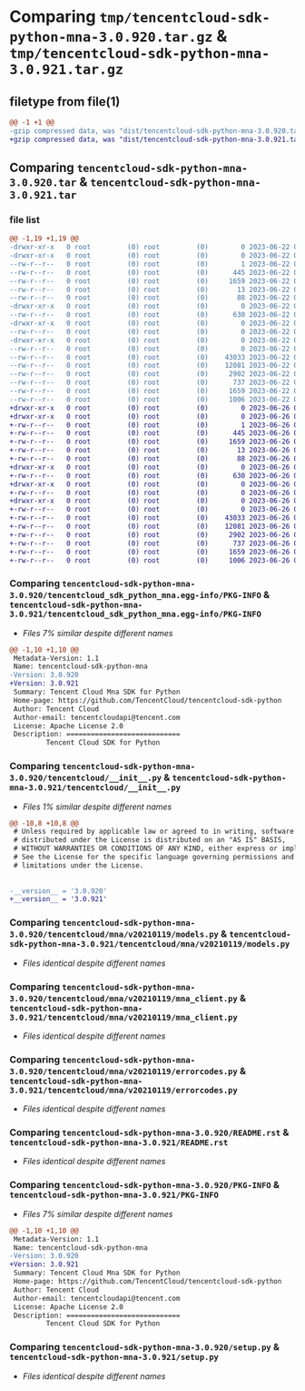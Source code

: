 # Comparing `tmp/tencentcloud-sdk-python-mna-3.0.920.tar.gz` & `tmp/tencentcloud-sdk-python-mna-3.0.921.tar.gz`

## filetype from file(1)

```diff
@@ -1 +1 @@
-gzip compressed data, was "dist/tencentcloud-sdk-python-mna-3.0.920.tar", last modified: Thu Jun 22 00:27:34 2023, max compression
+gzip compressed data, was "dist/tencentcloud-sdk-python-mna-3.0.921.tar", last modified: Mon Jun 26 00:28:28 2023, max compression
```

## Comparing `tencentcloud-sdk-python-mna-3.0.920.tar` & `tencentcloud-sdk-python-mna-3.0.921.tar`

### file list

```diff
@@ -1,19 +1,19 @@
-drwxr-xr-x   0 root         (0) root         (0)        0 2023-06-22 00:27:34.000000 tencentcloud-sdk-python-mna-3.0.920/
-drwxr-xr-x   0 root         (0) root         (0)        0 2023-06-22 00:27:34.000000 tencentcloud-sdk-python-mna-3.0.920/tencentcloud_sdk_python_mna.egg-info/
--rw-r--r--   0 root         (0) root         (0)        1 2023-06-22 00:27:34.000000 tencentcloud-sdk-python-mna-3.0.920/tencentcloud_sdk_python_mna.egg-info/dependency_links.txt
--rw-r--r--   0 root         (0) root         (0)      445 2023-06-22 00:27:34.000000 tencentcloud-sdk-python-mna-3.0.920/tencentcloud_sdk_python_mna.egg-info/SOURCES.txt
--rw-r--r--   0 root         (0) root         (0)     1659 2023-06-22 00:27:34.000000 tencentcloud-sdk-python-mna-3.0.920/tencentcloud_sdk_python_mna.egg-info/PKG-INFO
--rw-r--r--   0 root         (0) root         (0)       13 2023-06-22 00:27:34.000000 tencentcloud-sdk-python-mna-3.0.920/tencentcloud_sdk_python_mna.egg-info/top_level.txt
--rw-r--r--   0 root         (0) root         (0)       88 2023-06-22 00:27:34.000000 tencentcloud-sdk-python-mna-3.0.920/setup.cfg
-drwxr-xr-x   0 root         (0) root         (0)        0 2023-06-22 00:27:34.000000 tencentcloud-sdk-python-mna-3.0.920/tencentcloud/
--rw-r--r--   0 root         (0) root         (0)      630 2023-06-22 00:27:34.000000 tencentcloud-sdk-python-mna-3.0.920/tencentcloud/__init__.py
-drwxr-xr-x   0 root         (0) root         (0)        0 2023-06-22 00:27:34.000000 tencentcloud-sdk-python-mna-3.0.920/tencentcloud/mna/
--rw-r--r--   0 root         (0) root         (0)        0 2023-06-22 00:27:34.000000 tencentcloud-sdk-python-mna-3.0.920/tencentcloud/mna/__init__.py
-drwxr-xr-x   0 root         (0) root         (0)        0 2023-06-22 00:27:34.000000 tencentcloud-sdk-python-mna-3.0.920/tencentcloud/mna/v20210119/
--rw-r--r--   0 root         (0) root         (0)        0 2023-06-22 00:27:34.000000 tencentcloud-sdk-python-mna-3.0.920/tencentcloud/mna/v20210119/__init__.py
--rw-r--r--   0 root         (0) root         (0)    43033 2023-06-22 00:27:34.000000 tencentcloud-sdk-python-mna-3.0.920/tencentcloud/mna/v20210119/models.py
--rw-r--r--   0 root         (0) root         (0)    12081 2023-06-22 00:27:34.000000 tencentcloud-sdk-python-mna-3.0.920/tencentcloud/mna/v20210119/mna_client.py
--rw-r--r--   0 root         (0) root         (0)     2902 2023-06-22 00:27:34.000000 tencentcloud-sdk-python-mna-3.0.920/tencentcloud/mna/v20210119/errorcodes.py
--rw-r--r--   0 root         (0) root         (0)      737 2023-06-22 00:27:34.000000 tencentcloud-sdk-python-mna-3.0.920/README.rst
--rw-r--r--   0 root         (0) root         (0)     1659 2023-06-22 00:27:34.000000 tencentcloud-sdk-python-mna-3.0.920/PKG-INFO
--rw-r--r--   0 root         (0) root         (0)     1006 2023-06-22 00:27:34.000000 tencentcloud-sdk-python-mna-3.0.920/setup.py
+drwxr-xr-x   0 root         (0) root         (0)        0 2023-06-26 00:28:28.000000 tencentcloud-sdk-python-mna-3.0.921/
+drwxr-xr-x   0 root         (0) root         (0)        0 2023-06-26 00:28:28.000000 tencentcloud-sdk-python-mna-3.0.921/tencentcloud_sdk_python_mna.egg-info/
+-rw-r--r--   0 root         (0) root         (0)        1 2023-06-26 00:28:28.000000 tencentcloud-sdk-python-mna-3.0.921/tencentcloud_sdk_python_mna.egg-info/dependency_links.txt
+-rw-r--r--   0 root         (0) root         (0)      445 2023-06-26 00:28:28.000000 tencentcloud-sdk-python-mna-3.0.921/tencentcloud_sdk_python_mna.egg-info/SOURCES.txt
+-rw-r--r--   0 root         (0) root         (0)     1659 2023-06-26 00:28:28.000000 tencentcloud-sdk-python-mna-3.0.921/tencentcloud_sdk_python_mna.egg-info/PKG-INFO
+-rw-r--r--   0 root         (0) root         (0)       13 2023-06-26 00:28:28.000000 tencentcloud-sdk-python-mna-3.0.921/tencentcloud_sdk_python_mna.egg-info/top_level.txt
+-rw-r--r--   0 root         (0) root         (0)       88 2023-06-26 00:28:28.000000 tencentcloud-sdk-python-mna-3.0.921/setup.cfg
+drwxr-xr-x   0 root         (0) root         (0)        0 2023-06-26 00:28:28.000000 tencentcloud-sdk-python-mna-3.0.921/tencentcloud/
+-rw-r--r--   0 root         (0) root         (0)      630 2023-06-26 00:28:27.000000 tencentcloud-sdk-python-mna-3.0.921/tencentcloud/__init__.py
+drwxr-xr-x   0 root         (0) root         (0)        0 2023-06-26 00:28:28.000000 tencentcloud-sdk-python-mna-3.0.921/tencentcloud/mna/
+-rw-r--r--   0 root         (0) root         (0)        0 2023-06-26 00:28:27.000000 tencentcloud-sdk-python-mna-3.0.921/tencentcloud/mna/__init__.py
+drwxr-xr-x   0 root         (0) root         (0)        0 2023-06-26 00:28:28.000000 tencentcloud-sdk-python-mna-3.0.921/tencentcloud/mna/v20210119/
+-rw-r--r--   0 root         (0) root         (0)        0 2023-06-26 00:28:27.000000 tencentcloud-sdk-python-mna-3.0.921/tencentcloud/mna/v20210119/__init__.py
+-rw-r--r--   0 root         (0) root         (0)    43033 2023-06-26 00:28:27.000000 tencentcloud-sdk-python-mna-3.0.921/tencentcloud/mna/v20210119/models.py
+-rw-r--r--   0 root         (0) root         (0)    12081 2023-06-26 00:28:27.000000 tencentcloud-sdk-python-mna-3.0.921/tencentcloud/mna/v20210119/mna_client.py
+-rw-r--r--   0 root         (0) root         (0)     2902 2023-06-26 00:28:27.000000 tencentcloud-sdk-python-mna-3.0.921/tencentcloud/mna/v20210119/errorcodes.py
+-rw-r--r--   0 root         (0) root         (0)      737 2023-06-26 00:28:27.000000 tencentcloud-sdk-python-mna-3.0.921/README.rst
+-rw-r--r--   0 root         (0) root         (0)     1659 2023-06-26 00:28:28.000000 tencentcloud-sdk-python-mna-3.0.921/PKG-INFO
+-rw-r--r--   0 root         (0) root         (0)     1006 2023-06-26 00:28:27.000000 tencentcloud-sdk-python-mna-3.0.921/setup.py
```

### Comparing `tencentcloud-sdk-python-mna-3.0.920/tencentcloud_sdk_python_mna.egg-info/PKG-INFO` & `tencentcloud-sdk-python-mna-3.0.921/tencentcloud_sdk_python_mna.egg-info/PKG-INFO`

 * *Files 7% similar despite different names*

```diff
@@ -1,10 +1,10 @@
 Metadata-Version: 1.1
 Name: tencentcloud-sdk-python-mna
-Version: 3.0.920
+Version: 3.0.921
 Summary: Tencent Cloud Mna SDK for Python
 Home-page: https://github.com/TencentCloud/tencentcloud-sdk-python
 Author: Tencent Cloud
 Author-email: tencentcloudapi@tencent.com
 License: Apache License 2.0
 Description: ============================
         Tencent Cloud SDK for Python
```

### Comparing `tencentcloud-sdk-python-mna-3.0.920/tencentcloud/__init__.py` & `tencentcloud-sdk-python-mna-3.0.921/tencentcloud/__init__.py`

 * *Files 1% similar despite different names*

```diff
@@ -10,8 +10,8 @@
 # Unless required by applicable law or agreed to in writing, software
 # distributed under the License is distributed on an "AS IS" BASIS,
 # WITHOUT WARRANTIES OR CONDITIONS OF ANY KIND, either express or implied.
 # See the License for the specific language governing permissions and
 # limitations under the License.
 
 
-__version__ = '3.0.920'
+__version__ = '3.0.921'
```

### Comparing `tencentcloud-sdk-python-mna-3.0.920/tencentcloud/mna/v20210119/models.py` & `tencentcloud-sdk-python-mna-3.0.921/tencentcloud/mna/v20210119/models.py`

 * *Files identical despite different names*

### Comparing `tencentcloud-sdk-python-mna-3.0.920/tencentcloud/mna/v20210119/mna_client.py` & `tencentcloud-sdk-python-mna-3.0.921/tencentcloud/mna/v20210119/mna_client.py`

 * *Files identical despite different names*

### Comparing `tencentcloud-sdk-python-mna-3.0.920/tencentcloud/mna/v20210119/errorcodes.py` & `tencentcloud-sdk-python-mna-3.0.921/tencentcloud/mna/v20210119/errorcodes.py`

 * *Files identical despite different names*

### Comparing `tencentcloud-sdk-python-mna-3.0.920/README.rst` & `tencentcloud-sdk-python-mna-3.0.921/README.rst`

 * *Files identical despite different names*

### Comparing `tencentcloud-sdk-python-mna-3.0.920/PKG-INFO` & `tencentcloud-sdk-python-mna-3.0.921/PKG-INFO`

 * *Files 7% similar despite different names*

```diff
@@ -1,10 +1,10 @@
 Metadata-Version: 1.1
 Name: tencentcloud-sdk-python-mna
-Version: 3.0.920
+Version: 3.0.921
 Summary: Tencent Cloud Mna SDK for Python
 Home-page: https://github.com/TencentCloud/tencentcloud-sdk-python
 Author: Tencent Cloud
 Author-email: tencentcloudapi@tencent.com
 License: Apache License 2.0
 Description: ============================
         Tencent Cloud SDK for Python
```

### Comparing `tencentcloud-sdk-python-mna-3.0.920/setup.py` & `tencentcloud-sdk-python-mna-3.0.921/setup.py`

 * *Files identical despite different names*

